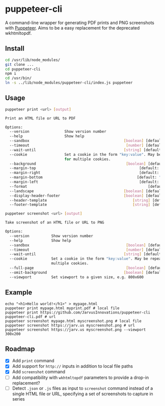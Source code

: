 # puppeteer-cli

A command-line wrapper for generating PDF prints and PNG screenshots with [Puppeteer](https://developers.google.com/web/tools/puppeteer). Aims to be a easy replacement for the deprecated wkhtmltopdf.

## Install

```bash
cd /usr/lib/node_modules/
git clone ...
cd puppeteer-cli
npm i
cd /usr/bin/
ln -s ../lib/node_modules/puppeteer-cli/index.js puppeteer
```

## Usage

```bash
puppeteer print <url> [output]

Print an HTML file or URL to PDF

Options:
  --version                Show version number                         [boolean]
  --help                   Show help                                   [boolean]
  --sandbox                                           [boolean] [default: false]
  --timeout                                            [number] [default: 30000]
  --wait-until                                        [string] [default: "load"]
  --cookie                 Set a cookie in the form "key:value". May be repeated
                           for multiple cookies.                        [string]
  --background                                         [boolean] [default: true]
  --margin-top                                               [default: "6.25mm"]
  --margin-right                                             [default: "6.25mm"]
  --margin-bottom                                           [default: "14.11mm"]
  --margin-left                                              [default: "6.25mm"]
  --format                                                       [default: "A4"]
  --landscape                                         [boolean] [default: false]
  --display-header-footer                             [boolean] [default: false]
  --header-template                                       [string] [default: ""]
  --footer-template                                       [string] [default: ""]
```

```bash
puppeteer screenshot <url> [output]

Take screenshot of an HTML file or URL to PNG

Options:
  --version          Show version number                               [boolean]
  --help             Show help                                         [boolean]
  --sandbox                                            [boolean] [default: true]
  --timeout                                            [number] [default: 30000]
  --wait-until                                        [string] [default: "load"]
  --cookie           Set a cookie in the form "key:value". May be repeated for
                     multiple cookies.                                  [string]
  --full-page                                          [boolean] [default: true]
  --omit-background                                   [boolean] [default: false]
  --viewport         Set viewport to a given size, e.g. 800x600         [string]
```

## Example

``` shell
echo "<h1>Hello world!</h1>" > mypage.html
puppeteer print mypage.html myprint.pdf # local file
puppeteer print https://github.com/JarvusInnovations/puppeteer-cli puppeteer-cli.pdf # url
puppeteer screenshot mypage.html myscreenshot.png # local file
puppeteer screenshot https://jarv.us myscreenshot.png # url
puppeteer screenshot https://jarv.us myscreenshot.png --viewport 300x200
```

## Roadmap

- [X] Add `print` command
- [X] Add support for `http://` inputs in addition to local file paths
- [X] Add `screenshot` command
- [ ] Add compatibility with `wkhtmltopdf` parameters to provide a drop-in replacement?
- [ ] Detect `.json` or `.js` files as input to `screenshot` command instead of a single HTML file or URL, specifying a set of screenshots to capture in series